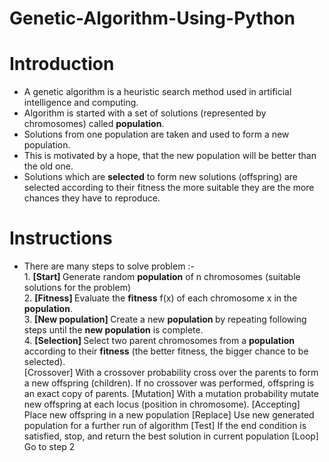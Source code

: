 # Genetic-Algorithm-Using-Python

# Introduction
  * A genetic algorithm is a heuristic search method used in artificial intelligence and computing. <br/>
  * Algorithm is started with a set of solutions (represented by chromosomes) called <b>population</b>. <br/>
  * Solutions from one population are taken and used to form a new population.<br/> 
  * This is motivated by a hope, that the new population will be better than the old one.<br/>
  * Solutions which are <b>selected</b> to form new solutions (offspring) are selected according to their fitness the more suitable they are the more chances they have to reproduce. 
  
  # Instructions
   * There are many steps to solve problem :- <br/>
    1. <b> [Start] </b> Generate random <b>population</b> of n chromosomes (suitable solutions for the problem) <br/>
    2. <b> [Fitness] </b> Evaluate the <b>fitness</b> f(x) of each chromosome x in the <b>population</b>.<br/>
    3. <b>[New population] </b> Create a new <b>population </b>by repeating following steps until the <b>new population</b> is complete. <br>
    4. <b>[Selection] </b> Select two parent chromosomes from a <b>population </b> according to their <b>fitness</b> (the better fitness, the bigger chance to be selected).<br/>
        [Crossover] With a crossover probability cross over the parents to form a new offspring (children). If no crossover was performed, offspring is an exact copy of parents.
        [Mutation] With a mutation probability mutate new offspring at each locus (position in chromosome).
        [Accepting] Place new offspring in a new population 
    [Replace] Use new generated population for a further run of algorithm
    [Test] If the end condition is satisfied, stop, and return the best solution in current population
    [Loop] Go to step 2 
  
  
